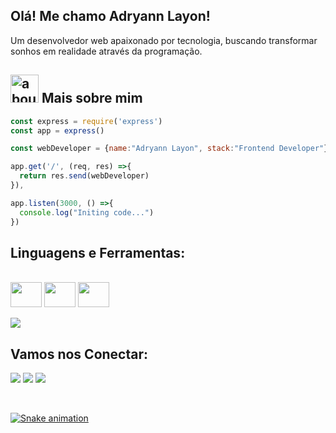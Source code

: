 ## Olá! Me chamo Adryann Layon!
Um desenvolvedor web apaixonado por tecnologia, buscando transformar sonhos em realidade através da programação.

## <img width="45" alt="about" src="https://raw.github.com/elizarov/elizarov/master/about.png"> Mais sobre mim

```javascript
const express = require('express')
const app = express()

const webDeveloper = {name:"Adryann Layon", stack:"Frontend Developer"}

app.get('/', (req, res) =>{
  return res.send(webDeveloper)
}),

app.listen(3000, () =>{
  console.log("Initing code...")
})

```

  ## **Linguagens e Ferramentas:**
  
  <div style="display: inline_block"><br>
  <img src="https://cdn.jsdelivr.net/gh/devicons/devicon/icons/html5/html5-plain.svg" width="50" height="40" align="center"/>
  <img src="https://cdn.jsdelivr.net/gh/devicons/devicon/icons/css3/css3-plain.svg" width="50" height="40" align="center"/>
  <img src="https://cdn.jsdelivr.net/gh/devicons/devicon/icons/javascript/javascript-plain.svg" width="50" height="40" align="center"/>

</div><br>
  <a href="https://github.com/Gurupreet">
  <img align="center" src="https://github-readme-stats.vercel.app/api/top-langs/?username=Layonzera&theme=dracula&hide_langs_below=1" />
</a>

## **Vamos nos Conectar:**

<p align="left">
  <a target="_blank" href="https://www.linkedin.com/in/adryann-layon-ab789b1b9/" alt="Linkedin">
  <img src="https://img.shields.io/badge/-LinkedIn-%230077B5?style=for-the-badge&logo=linkedin&logoColor=white" target="_blank"></a> 

  <a target="_blank" href="https://www.instagram.com/layonzera/" alt="Instagram">
  <img src="https://img.shields.io/badge/-Instagram-%23E4405F?style=for-the-badge&logo=instagram&logoColor=white" target="_blank"></a>
 
  <a target="_blank" href="mailto:adryann.layon10@hotmail.com" alt="Outlook">
  <img src="https://img.shields.io/badge/Microsoft_Outlook-0078D4?style=for-the-badge&logo=microsoft-outlook&logoColor=white"</a>
</p>
<br>

  
![Snake animation](https://github.com/Layonzera/Layonzera/blob/output/github-contribution-grid-snake.svg)

